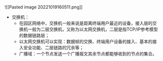 ![[Pasted image 20221019160511.png]]

- 交换机：
	- 在园区网络中，交换机一般来说是距离终端用户最近的设备，接入层的交换机一般为二层交换机，又称为以太网交换机，二层是指TCP/IP参考模型的数据链路层；
	- 以太网交换机可以实现：数据帧的交换、终端用户设备的接入、基本的接入安全功能、二层链路的冗余等；
	- 广播域：一个节点发送一个广播报文其余节点都能够收到的节点的集合。